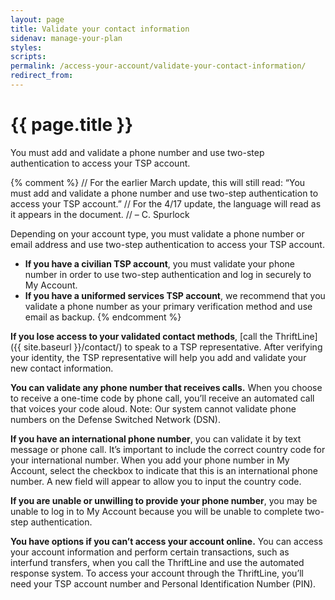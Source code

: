 ```yaml
---
layout: page
title: Validate your contact information
sidenav: manage-your-plan
styles:
scripts:
permalink: /access-your-account/validate-your-contact-information/
redirect_from:
---
```


# {{ page.title }}

You must add and validate a phone number and use two-step authentication to access your TSP account.

{% comment %}
// For the earlier March update, this will still read: “You must add and validate a phone number and use two-step authentication to access your TSP account.”
// For the 4/17 update, the language will read as it appears in the document.
// – C. Spurlock

Depending on your account type, you must validate a phone number or email address and use two-step authentication to access your TSP account.

- **If you have a civilian TSP account**, you must validate your phone number in order to use two-step authentication and log in securely to My Account.
- **If you have a uniformed services TSP account**, we recommend that you validate a phone number as your primary verification method and use email as backup.
{% endcomment %}

**If you lose access to your validated contact methods**, [call the ThriftLine]({{ site.baseurl }}/contact/) to speak to a TSP representative. After verifying your identity, the TSP representative will help you add and validate your new contact information.

**You can validate any phone number that receives calls.** When you choose to receive a one-time code by phone call, you’ll receive an automated call that voices your code aloud. Note: Our system cannot validate phone numbers on the Defense Switched Network (DSN).

**If you have an international phone number**, you can validate it by text message or phone call. It’s important to include the correct country code for your international number. When you add your phone number in My Account, select the checkbox to indicate that this is an international phone number. A new field will appear to allow you to input the country code.

**If you are unable or unwilling to provide your phone number**, you may be unable to log in to My Account because you will be unable to complete two-step authentication.

**You have options if you can’t access your account online.** You can access your account information and perform certain transactions, such as interfund transfers, when you call the ThriftLine and use the automated response system. To access your account through the ThriftLine, you’ll need your TSP account number and Personal Identification Number (PIN).
